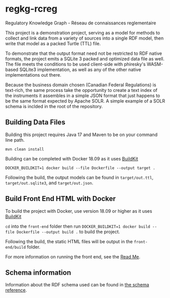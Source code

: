 # regkg-rcreg
Regulatory Knowledge Graph - Réseau de connaissances reglementaire

This project is a demonstration project, serving as a model for methods to collect and link data from a variety of sources into a single RDF model, then write that model as a packed Turtle (TTL) file. 

To demonstrate that the output format need not be restricted to RDF native formats, the project emits a SQLite 3 packed and optimized data file as well. The file meets the conditions to be used client-side with phiresky's WASM-based SQLite3 implementation, as well as any of the other native implementations out there.

Because the business domain chosen (Canadian Federal Regulations) is text-rich, the same process take the opportunity to create a text index of the instruments it assembles in a simple JSON format that just happens to be the same format expected by Apache SOLR. A simple example of a SOLR schema is inclded in the root of the repository. 

## Building Data Files
Building this project requires Java 17 and Maven to be on your command line path.
```
mvn clean install
```

Building can be completed with Docker 18.09 as it uses [BuildKit](https://docs.docker.com/develop/develop-images/build_enhancements/)
```
DOCKER_BUILDKIT=1 docker build --file Dockerfile --output target .
```

Following the build, the output models can be found in `target/out.ttl`, `target/out.sqlite3`, and `target/out.json`.


## Build Front End HTML with Docker

To build the project with Docker, use version 18.09 or higher as it uses [BuildKit](https://docs.docker.com/develop/develop-images/build_enhancements/)

`cd` into the `front-end` folder then run `DOCKER_BUILDKIT=1 docker build --file Dockerfile --output build .` to build the project.

Following the build, the static HTML files will be output in the `front-end/build` folder.

For more information on running the front end, see the [Read Me](front-end/README.md).

## Schema information

Information about the RDF schema used can be found in [the schema reference](SCHEMA.md).